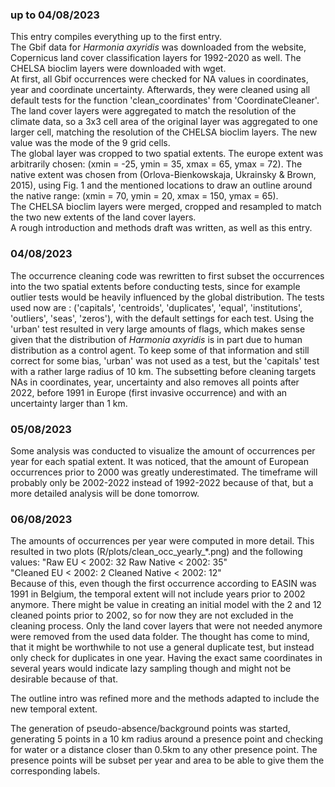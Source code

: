 ### up to 04/08/2023
This entry compiles everything up to the first entry.  
The Gbif data for *Harmonia axyridis* was downloaded from the website, Copernicus land cover classification layers for 1992-2020 as well. 
The CHELSA bioclim layers were downloaded with wget.  
At first, all Gbif occurrences were checked for NA values in coordinates, year and coordinate uncertainty. 
Afterwards, they were cleaned using all default tests for the function 'clean_coordinates' from 'CoordinateCleaner'.  
The land cover layers were aggregated to match the resolution of the climate data, so a 3x3 cell area of the original layer was aggregated to one larger cell, matching the resolution of the CHELSA bioclim layers.
The new value was the mode of the 9 grid cells.  
The global layer was cropped to two spatial extents. 
The europe extent was arbitrarily chosen: 
(xmin = -25, ymin = 35, xmax = 65, ymax = 72). 
The native extent was chosen from (Orlova-Bienkowskaja, Ukrainsky & Brown, 2015), using Fig. 1 and the mentioned locations to draw an outline around the native range:
(xmin = 70, ymin = 20, xmax = 150, ymax = 65).  
The CHELSA bioclim layers were merged, cropped and resampled to match the two new extents of the land cover layers.  
A rough introduction and methods draft was written, as well as this entry.


### 04/08/2023
The occurrence cleaning code was rewritten to first subset the occurrences into the two spatial extents before conducting tests, since for example outlier tests would be heavily influenced by the global distribution. The tests used now are :
('capitals', 'centroids', 'duplicates', 'equal', 'institutions', 'outliers', 'seas', 'zeros'), with the default settings for each test.
Using the 'urban' test resulted in very large amounts of flags, which makes sense given that the distribution of *Harmonia axyridis* is in part due to human distribution as a control agent.
To keep some of that information and still correct for some bias, 'urban' was not used as a test, but the 'capitals' test with a rather large radius of 10 km.
The subsetting before cleaning targets NAs in coordinates, year, uncertainty and also removes all points after 2022, before 1991 in Europe (first invasive occurrence) and with an uncertainty larger than 1 km.

### 05/08/2023
Some analysis was conducted to visualize the amount of occurrences per year for each spatial extent. 
It was noticed, that the amount of European occurrences prior to 2000 was greatly underestimated. 
The timeframe will probably only be 2002-2022 instead of 1992-2022 because of that, but a more detailed analysis will be done tomorrow.

### 06/08/2023
The amounts of occurrences per year were computed in more detail.
This resulted in two plots (R/plots/clean_occ_yearly_*.png) and the following values:
"Raw EU < 2002: 32 Raw Native < 2002: 35"  
"Cleaned EU < 2002: 2 Cleaned Native < 2002: 12"  
Because of this, even though the first occurrence according to EASIN was 1991 in Belgium, the temporal extent will not include years prior to 2002 anymore.
There might be value in creating an initial model with the 2 and 12 cleaned points prior to 2002, so for now they are not excluded in the cleaning process.
Only the land cover layers that were not needed anymore were removed from the used data folder.
The thought has come to mind, that it might be worthwhile to not use a general duplicate test, but instead only check for duplicates in one year.
Having the exact same coordinates in several years would indicate lazy sampling though and might not be desirable because of that.

The outline intro was refined more and the methods adapted to include the new temporal extent.

The generation of pseudo-absence/background points was started, generating 5 points in a 10 km radius around a presence point and checking for water or a distance closer than 0.5km to any other presence point. 
The presence points will be subset per year and area to be able to give them the corresponding labels.